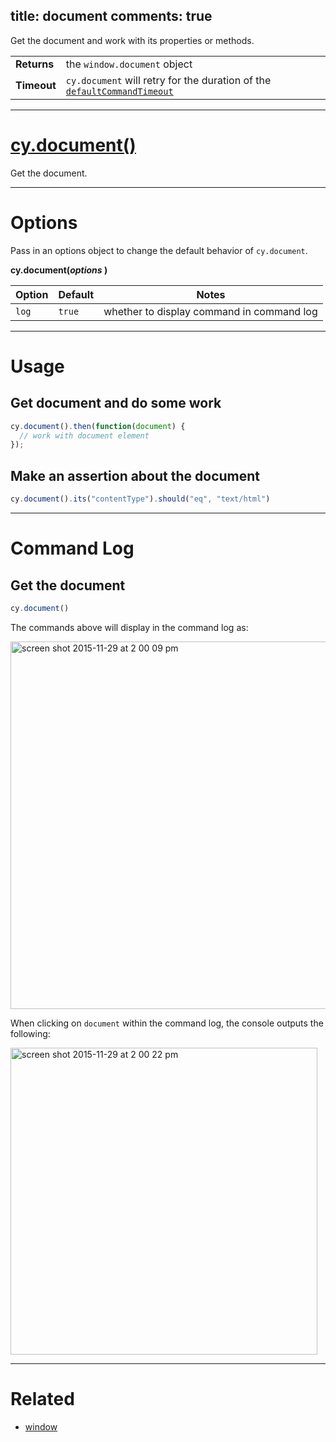 title: document
comments: true
---

Get the document and work with its properties or methods.

| | |
|--- | --- |
| **Returns** | the `window.document` object |
| **Timeout** | `cy.document` will retry for the duration of the [`defaultCommandTimeout`](https://on.cypress.io/guides/configuration#section-timeouts) |

***

# [cy.document()](#section-usage)

Get the document.

***

# Options

Pass in an options object to change the default behavior of `cy.document`.

**cy.document(*options* )**

Option | Default | Notes
--- | --- | ---
`log` | `true` | whether to display command in command log

***

# Usage

## Get document and do some work

```javascript
cy.document().then(function(document) {
  // work with document element
});
```

## Make an assertion about the document

```javascript
cy.document().its("contentType").should("eq", "text/html")
```

***

# Command Log

## Get the document

```javascript
cy.document()
```

The commands above will display in the command log as:

<img width="588" alt="screen shot 2015-11-29 at 2 00 09 pm" src="https://cloud.githubusercontent.com/assets/1271364/11459311/aab8fe88-96a1-11e5-9b72-b0501204030d.png">

When clicking on `document` within the command log, the console outputs the following:

<img width="491" alt="screen shot 2015-11-29 at 2 00 22 pm" src="https://cloud.githubusercontent.com/assets/1271364/11459314/ad27d7e8-96a1-11e5-8d1c-9c4ede6c54aa.png">

***

# Related

- [window](https://on.cypress.io/api/window)